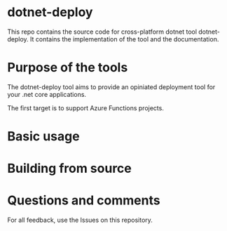 # dotnet-deploy

This repo contains the source code for cross-platform dotnet tool dotnet-deploy. It contains the implementation of the tool and the documentation.

# Purpose of the tools

The dotnet-deploy tool aims to provide an opiniated deployment tool for your .net core applications.

The first target is to support Azure Functions projects.

# Basic usage

# Building from source

# Questions and comments

For all feedback, use the Issues on this repository.


